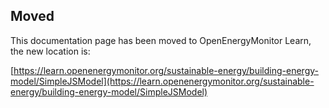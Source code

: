 ## Moved

This documentation page has been moved to OpenEnergyMonitor Learn, the new location is:

[https://learn.openenergymonitor.org/sustainable-energy/building-energy-model/SimpleJSModel](https://learn.openenergymonitor.org/sustainable-energy/building-energy-model/SimpleJSModel)
